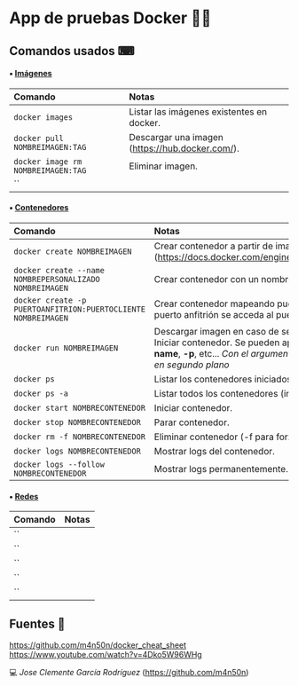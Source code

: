 # App de pruebas Docker 🐳🔥

## Comandos usados ⌨

#### ▪ <u>Imágenes</u> 

|Comando|Notas|
|:----------|:-----------|
|`docker images`|Listar las imágenes existentes en docker.|
|`docker pull NOMBREIMAGEN:TAG`|Descargar una imagen (https://hub.docker.com/).|
|`docker image rm NOMBREIMAGEN:TAG`|Eliminar imagen.|
|``||

#### ▪ <u>Contenedores</u> 

|Comando|Notas|
|:----------|:-----------|
|`docker create NOMBREIMAGEN`|Crear contenedor a partir de imagen (https://docs.docker.com/engine/reference/commandline/create/).|
|`docker create --name NOMBREPERSONALIZADO NOMBREIMAGEN`|Crear contenedor con un nombre personalizado.|
|`docker create -p PUERTOANFITRION:PUERTOCLIENTE NOMBREIMAGEN`|Crear contenedor mapeando puertos, de forma que desde el puerto anfitrión se acceda al puerto cliente.|
|`docker run NOMBREIMAGEN`|Descargar imagen en caso de ser necesario + Crear contenedor + Iniciar contenedor. Se pueden aplicar también los argumentos **--name**, **-p**, etc... *Con el argumento **-d** no muestra el log y lo hace en segundo plano*|
|`docker ps`|Listar los contenedores iniciados.|
|`docker ps -a`|Listar todos los contenedores (iniciados e inactivos).|
|`docker start NOMBRECONTENEDOR`|Iniciar contenedor.|
|`docker stop NOMBRECONTENEDOR`|Parar contenedor.|
|`docker rm -f NOMBRECONTENEDOR`|Eliminar contenedor (-f para forzar en caso de que esté iniciado)|
|`docker logs NOMBRECONTENEDOR`|Mostrar logs del contenedor.|
|`docker logs --follow NOMBRECONTENEDOR`|Mostrar logs permanentemente.|

#### ▪ <u>Redes</u> 

|Comando|Notas|
|:----------|:-----------|
|``||
|``||
|``||
|``||
|``||

## Fuentes 📌

<https://github.com/m4n50n/docker_cheat_sheet>
<https://www.youtube.com/watch?v=4Dko5W96WHg>

💻 _Jose Clemente García Rodríguez_ (<https://github.com/m4n50n>)
